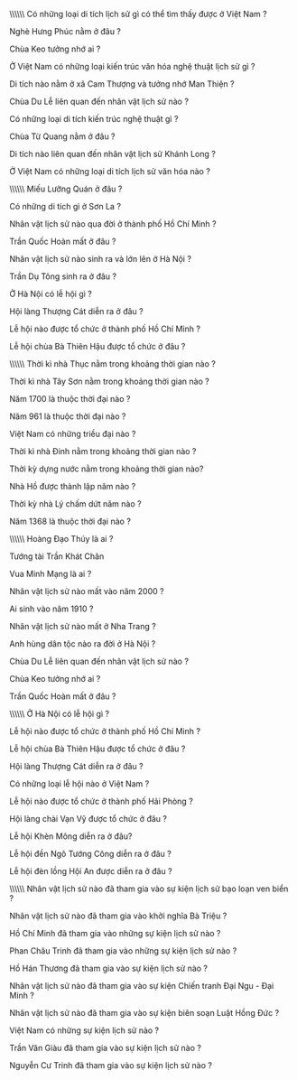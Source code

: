 \\\\\\\\\\\\
Có những loại di tích lịch sử gì có thể tìm thấy được ở Việt Nam ?

Nghè Hưng Phúc nằm ở đâu ?

Chùa Keo tưởng nhớ ai ?

Ở Việt Nam có những loại kiến trúc văn hóa nghệ thuật lịch sử gì ?

Di tích nào nằm ở xã Cam Thượng và tưởng nhớ Man Thiện ?

Chùa Du Lễ liên quan đến nhân vật lịch sử nào ?

Có những loại di tích kiến trúc nghệ thuật gì ?

Chùa Từ Quang nằm ở đâu ? 

Di tích nào liên quan đến nhân vật lịch sử Khánh Long ?

Ở Việt Nam có những loại di tích lịch sử văn hóa nào ?

\\\\\\\\\\\\
Miếu Lưỡng Quán ở đâu ?

Có những di tích gì ở Sơn La ?

Nhân vật lịch sử nào qua đời ở thành phố Hồ Chí Minh ?

Trần Quốc Hoàn mất ở đâu ?

Nhân vật lịch sử nào sinh ra và lớn lên ở Hà Nội ?

Trần Dụ Tông sinh ra ở đâu ?

Ở Hà Nội có lễ hội gì ?

Hội làng Thượng Cát diễn ra ở đâu ?

Lễ hội nào được tổ chức ở thành phố Hồ Chí Minh ?

Lễ hội chùa Bà Thiên Hậu được tổ chức ở đâu ?

\\\\\\\\\\\\
Thời kì nhà Thục nằm trong khoảng thời gian nào ?

Thời kì nhà Tây Sơn nằm trong khoảng thời gian nào ?

Năm 1700 là thuộc thời đại nào ? 

Năm 961 là thuộc thời đại nào ? 

Việt Nam có những triều đại nào ?

Thời kì nhà Đinh nằm trong khoảng thời gian nào ?

Thời kỳ dựng nước nằm trong khoảng thời gian nào?

Nhà Hồ được thành lập năm nào ?

Thời kỳ nhà Lý chấm dứt năm nào ?

Năm 1368 là thuộc thời đại nào ? 

\\\\\\\\\\\\
Hoàng Đạo Thúy là ai ?

Tướng tài Trần Khát Chân

Vua Minh Mạng là ai ?

Nhân vật lịch sử nào mất vào năm 2000 ?

Ai sinh vào năm 1910 ?

Nhân vật lịch sử nào mất ở Nha Trang ?

Anh hùng dân tộc nào ra đời ở Hà Nội ? 

Chùa Du Lễ liên quan đến nhân vật lịch sử nào ?

Chùa Keo tưởng nhớ ai ?

Trần Quốc Hoàn mất ở đâu ?

\\\\\\\\\\\\
Ở Hà Nội có lễ hội gì ?

Lễ hội nào được tổ chức ở thành phố Hồ Chí Minh ?

Lễ hội chùa Bà Thiên Hậu được tổ chức ở đâu ?

Hội làng Thượng Cát diễn ra ở đâu ?

Có những loại lễ hội nào ở Việt Nam ?

Lễ hội nào được tổ chức ở thành phố Hải Phòng ?

Hội làng chài Vạn Vỹ được tổ chức ở đâu ?

Lễ hội Khèn Mông diễn ra ở đâu?

Lễ hội đền Ngô Tướng Công diễn ra ở đâu ?

Lễ hội đèn lồng Hội An được diễn ra ở đâu ?

\\\\\\\\\\\\
Nhân vật lịch sử nào đã tham gia vào sự kiện lịch sử bạo loạn ven biển ?

Nhân vật lịch sử nào đã tham gia vào khởi nghĩa Bà Triệu ?

Hồ Chí Minh đã tham gia vào những sự kiện lịch sử nào ?

Phan Châu Trinh đã tham gia vào những sự kiện lịch sử nào ?

Hồ Hán Thương đã tham gia vào sự kiện lịch sử nào ?

Nhân vật lịch sử nào đã tham gia vào sự kiện Chiến tranh Đại Ngu - Đại Minh ?

Nhân vật lịch sử nào đã tham gia vào sự kiện biên soạn Luật Hồng Đức ?

Việt Nam có những sự kiện lịch sử nào ?

Trần Văn Giàu đã tham gia vào sự kiện lịch sử nào ?

Nguyễn Cư Trinh đã tham gia vào sự kiện lịch sử nào ?
